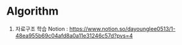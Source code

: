 # Algorithm

1. 자료구조 학습
   Notion : https://www.notion.so/dayounglee0513/1-48ea955b69c04afd8a0a11e31246c57d?pvs=4
